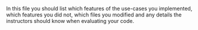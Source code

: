 In this file you should list which features of the use-cases you implemented, which features you did not, which files you modified and any details the instructors should know when evaluating your code.
